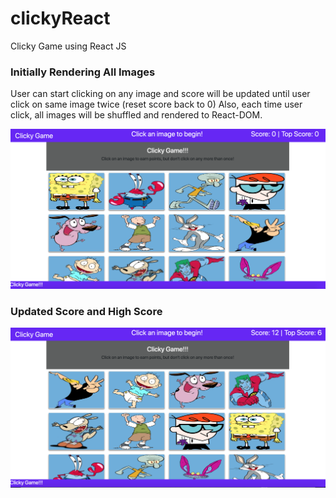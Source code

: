 # clickyReact
Clicky Game using React JS

### Initially Rendering All Images 
User can start clicking on any image and score will be updated until user click on same image twice (reset score back to 0)
Also, each time user click, all images will be shuffled and rendered to React-DOM.

![Initially Loading](snap/init.png)



### Updated Score and High Score 

![Initially Loading](snap/update.png)
